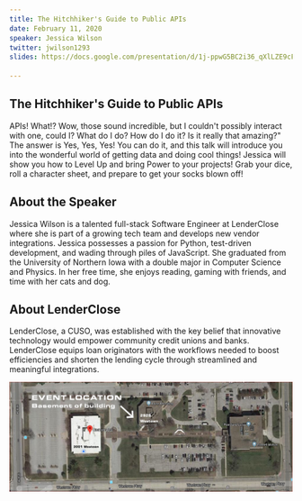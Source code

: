 ```yaml
---
title: The Hitchhiker's Guide to Public APIs  
date: February 11, 2020
speaker: Jessica Wilson
twitter: jwilson1293  
slides: https://docs.google.com/presentation/d/1j-ppwG5BC2i36_qXlLZE9cFKeBORCWpuVeJq-Qql-bE/edit?usp=sharing

---
```

## The Hitchhiker's Guide to Public APIs  
APIs!  What!?  Wow, those sound incredible, but I couldn't possibly interact with one, could I?  What do I do?  How do I do it?  Is it really that amazing?"  The answer is Yes, Yes, Yes!  You can do it, and this talk will introduce you into the wonderful world of getting data and doing cool things!  Jessica will show you how to Level Up and bring Power to your projects!  Grab your dice, roll a character sheet, and prepare to get your socks blown off!

## About the Speaker
Jessica Wilson is a talented full-stack Software Engineer at LenderClose where she is part of a
growing tech team and develops new vendor integrations. Jessica possesses a passion for
Python, test-driven development, and wading through piles of JavaScript. She graduated from
the University of Northern Iowa with a double major in Computer Science and Physics. In her
free time, she enjoys reading, gaming with friends, and time with her cats and dog.

## About LenderClose
LenderClose, a CUSO, was established with the key belief that innovative technology would
empower community credit unions and banks. LenderClose equips loan originators with the
workflows needed to boost efficiencies and shorten the lending cycle through streamlined and
meaningful integrations.


<img src="/img/Event_Location_2929_Westown.png" alt="directions" />
